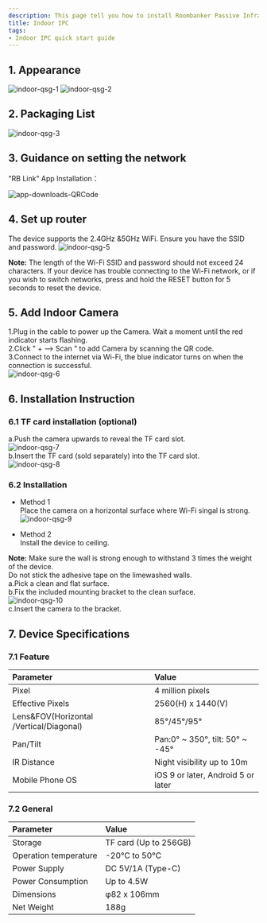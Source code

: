 ```yaml
---
description: This page tell you how to install Roombanker Passive Infrared Motion Detector, and how to add it into the security alarm and home automation system in order to quickly use it.
title: Indoor IPC
tags:
- Indoor IPC quick start guide
---
```



## 1. Appearance
![indoor-qsg-1](https://dusunprj.oss-us-west-1.aliyuncs.com/RBGW/pic/indoor-ipc/qsg/indoor-qsg-1.png)
![indoor-qsg-2](https://dusunprj.oss-us-west-1.aliyuncs.com/RBGW/pic/indoor-ipc/qsg/indoor-qsg-2.png)

## 2. Packaging List

![indoor-qsg-3](https://dusunprj.oss-us-west-1.aliyuncs.com/RBGW/pic/indoor-ipc/qsg/indoor-qsg-3.png)


## 3. Guidance on setting the network
"RB Link" App Installation：  

![app-downloads-QRCode](https://dusunprj.oss-us-west-1.aliyuncs.com/RBGW/pic/app-downloads-QRCode.png)

## 4. Set up router

The device supports the 2.4GHz &5GHz WiFi.
Ensure you have the SSID and password.
![indoor-qsg-5](https://dusunprj.oss-us-west-1.aliyuncs.com/RBGW/pic/indoor-ipc/qsg/indoor-qsg-5.png)

**Note:** 
The length of the Wi-Fi SSID and password should not exceed 24 characters.
If your device has trouble connecting to the Wi-Fi network, or if you wish to switch networks, press and hold the RESET button for 5 seconds to reset the device.  

## 5. Add Indoor Camera

1.Plug in the cable to power up the Camera. Wait a moment until the red indicator starts flashing.  
2.Click " + --> Scan " to add Camera by scanning the QR code.  
3.Connect to the internet via Wi-Fi, the blue indicator turns on when the connection is successful.  
![indoor-qsg-6](https://dusunprj.oss-us-west-1.aliyuncs.com/RBGW/pic/indoor-ipc/qsg/indoor-qsg-6.png)  

## 6. Installation Instruction
### 6.1 TF card installation (optional)

a.Push the camera upwards to reveal the TF card slot.  
![indoor-qsg-7](https://dusunprj.oss-us-west-1.aliyuncs.com/RBGW/pic/indoor-ipc/qsg/indoor-qsg-7.png)  
b.Insert the TF card (sold separately) into the TF card slot.  
![indoor-qsg-8](https://dusunprj.oss-us-west-1.aliyuncs.com/RBGW/pic/indoor-ipc/qsg/indoor-qsg-8.png)  

### 6.2 Installation

- Method 1  
Place the camera on a horizontal surface where Wi-Fi singal is strong.  
![indoor-qsg-9](https://dusunprj.oss-us-west-1.aliyuncs.com/RBGW/pic/indoor-ipc/qsg/indoor-qsg-9.png)  

- Method 2  
Install the device to ceiling.  

**Note:** Make sure the wall is strong enough to withstand 3 times the weight of the device.  
Do not stick the adhesive tape on the limewashed walls.  
a.Pick a clean and flat surface.  
b.Fix the included mounting bracket to the clean surface.  
![indoor-qsg-10](https://dusunprj.oss-us-west-1.aliyuncs.com/RBGW/pic/indoor-ipc/qsg/indoor-qsg-10.png)  
c.Insert the camera to the bracket.  

## 7. Device Specifications
### 7.1 Feature
| Parameter                                | Value                                              |
| :--------------------------------------- | :------------------------------------------------- |
| Pixel                                    | 4 million pixels                                   |
| Effective Pixels                         | 2560(H) x 1440(V)                                  |
| Lens&FOV(Horizontal /Vertical/Diagonal)  | 85°/45°/95°                                        |
| Pan/Tilt                                 | Pan:0° ~ 350°, tilt: 50° ~ -45°                    |
| IR Distance                              | Night visibility up to 10m                         |
| Mobile Phone OS                          | iOS 9 or later, Android 5 or later                 |

### 7.2 General
| Parameter                                | Value                                              |
| :--------------------------------------- | :------------------------------------------------- |
| Storage                                  | TF card (Up to 256GB)                              |
| Operation temperature                    | -20°C to 50°C                                      |
| Power Supply                             | DC 5V/1A (Type-C)                                  |
| Power Consumption                        | Up to 4.5W                                         |
| Dimensions                               | φ82 x 106mm                                        |
| Net Weight                               | 188g                                               |

